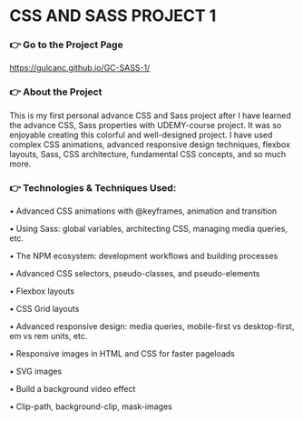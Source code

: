 # CSS AND SASS PROJECT 1
### :point_right: Go to the Project Page
https://gulcanc.github.io/GC-SASS-1/

### :point_right: About the Project
This is my first personal advance CSS and Sass project after I have learned the advance CSS, Sass properties with UDEMY-course project. 
It was so enjoyable creating this colorful and well-designed project. I have used complex CSS animations, advanced responsive design techniques, flexbox layouts, Sass, CSS architecture, fundamental CSS concepts, and so much more.

### :point_right: Technologies & Techniques Used:
•	Advanced CSS animations with @keyframes, animation and transition

•	Using Sass: global variables, architecting CSS, managing media queries, etc.

•	The NPM ecosystem: development workflows and building processes

•	Advanced CSS selectors, pseudo-classes, and pseudo-elements 

•	Flexbox layouts

•	CSS Grid layouts

•	Advanced responsive design: media queries, mobile-first vs desktop-first, em vs rem units, etc.

•	Responsive images in HTML and CSS for faster pageloads

•	SVG images 

•	Build a background video effect

•	Clip-path, background-clip, mask-images
